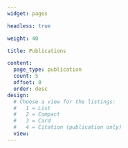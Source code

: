 ```yaml
---
widget: pages

headless: true

weight: 40

title: Publications

content:
  page_type: publication
  count: 5
  offset: 0
  order: desc
design:
  # Choose a view for the listings:
  #   1 = List
  #   2 = Compact
  #   3 = Card
  #   4 = Citation (publication only)
  view: 
---
```

